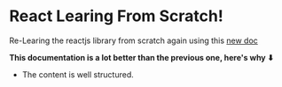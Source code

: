# React Learing From Scratch!

Re-Learing the reactjs library from scratch again using this [new doc](https://beta.reactjs.org)

**This documentation is a lot better than the previous one, here's why ⬇**

- The content is well structured.
